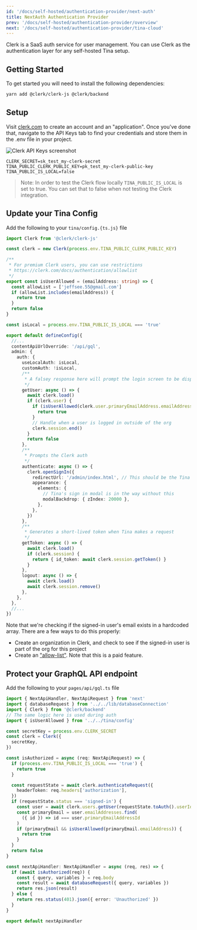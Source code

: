 ```yaml
---
id: '/docs/self-hosted/authentication-provider/next-auth'
title: NextAuth Authentication Provider
prev: '/docs/self-hosted/authentication-provider/overview'
next: '/docs/self-hosted/authentication-provider/tina-cloud'
---
```


Clerk is a SaaS auth service for user management. You can use Clerk as the authentication layer for any self-hosted Tina setup.

## Getting Started

To get started you will need to install the following dependencies:

```bash
yarn add @clerk/clerk-js @clerk/backend
```

## Setup

Visit [clerk.com](https://clerk.com/) to create an account and an "application". Once you've done that, navigate to the API Keys tab to find your credentials and store them in the .env file in your project.

![Clerk API Keys screenshot](/img/clerk-api-keys-screenshot.png)

```.env
CLERK_SECRET=sk_test_my-clerk-secret
TINA_PUBLIC_CLERK_PUBLIC_KEY=pk_test_my-clerk-public-key
TINA_PUBLIC_IS_LOCAL=false
```

> Note: In order to test the Clerk flow locally `TINA_PUBLIC_IS_LOCAL` is set to true. You can set that to false when not testing the Clerk integration.

## Update your Tina Config

Add the following to your `tina/config.{ts.js}` file

```ts
import Clerk from '@clerk/clerk-js'

const clerk = new Clerk(process.env.TINA_PUBLIC_CLERK_PUBLIC_KEY)

/**
 * For premium Clerk users, you can use restrictions
 * https://clerk.com/docs/authentication/allowlist
 */
export const isUserAllowed = (emailAddress: string) => {
  const allowList = ['jeffsee.55@gmail.com']
  if (allowList.includes(emailAddress)) {
    return true
  }
  return false
}

const isLocal = process.env.TINA_PUBLIC_IS_LOCAL === 'true'

export default defineConfig({
  //...
  contentApiUrlOverride: '/api/gql',
  admin: {
    auth: {
      useLocalAuth: isLocal,
      customAuth: !isLocal,
      /**
       * A falsey response here will prompt the login screen to be displayed
       */
      getUser: async () => {
        await clerk.load()
        if (clerk.user) {
          if (isUserAllowed(clerk.user.primaryEmailAddress.emailAddress)) {
            return true
          }
          // Handle when a user is logged in outside of the org
          clerk.session.end()
        }
        return false
      },
      /**
       * Prompts the Clerk auth
       */
      authenticate: async () => {
        clerk.openSignIn({
          redirectUrl: '/admin/index.html', // This should be the Tina admin path
          appearance: {
            elements: {
              // Tina's sign in modal is in the way without this
              modalBackdrop: { zIndex: 20000 },
            },
          },
        })
      },
      /**
       * Generates a short-lived token when Tina makes a request
       */
      getToken: async () => {
        await clerk.load()
        if (clerk.session) {
          return { id_token: await clerk.session.getToken() }
        }
      },
      logout: async () => {
        await clerk.load()
        await clerk.session.remove()
      },
    },
  },
  //...
})
```

Note that we're checking if the signed-in user's email exists in a hardcoded array. There are a few ways to do this properly:

- Create an organization in Clerk, and check to see if the signed-in user is part of the org for this project
- Create an ["allow-list"](https://clerk.com/docs/authentication/allowlist). Note that this is a paid feature.

## Protect your GraphQL API endpoint

Add the following to your `pages/api/gql.ts` file

```ts
import { NextApiHandler, NextApiRequest } from 'next'
import { databaseRequest } from '../../lib/databaseConnection'
import { Clerk } from '@clerk/backend'
// The same logic here is used during auth
import { isUserAllowed } from '../../tina/config'

const secretKey = process.env.CLERK_SECRET
const clerk = Clerk({
  secretKey,
})

const isAuthorized = async (req: NextApiRequest) => {
  if (process.env.TINA_PUBLIC_IS_LOCAL === 'true') {
    return true
  }

  const requestState = await clerk.authenticateRequest({
    headerToken: req.headers['authorization'],
  })
  if (requestState.status === 'signed-in') {
    const user = await clerk.users.getUser(requestState.toAuth().userId)
    const primaryEmail = user.emailAddresses.find(
      ({ id }) => id === user.primaryEmailAddressId
    )
    if (primaryEmail && isUserAllowed(primaryEmail.emailAddress)) {
      return true
    }
  }
  return false
}

const nextApiHandler: NextApiHandler = async (req, res) => {
  if (await isAuthorized(req)) {
    const { query, variables } = req.body
    const result = await databaseRequest({ query, variables })
    return res.json(result)
  } else {
    return res.status(401).json({ error: 'Unauthorized' })
  }
}

export default nextApiHandler
```
